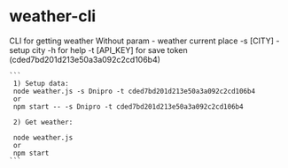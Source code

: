# weather-cli
CLI for getting weather
    Without param - weather current place
    -s [CITY] - setup city
    -h for help
    -t [API_KEY] for save token (cded7bd201d213e50a3a092c2cd106b4)
    
    
    ```
     1) Setup data:
     node weather.js -s Dnipro -t cded7bd201d213e50a3a092c2cd106b4
     or
     npm start -- -s Dnipro -t cded7bd201d213e50a3a092c2cd106b4
     
     2) Get weather:
     
     node weather.js
     or
     npm start
    ```